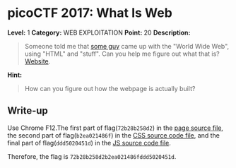 # picoCTF 2017: What Is Web

**Level:** 1 **Category:** WEB EXPLOITATION **Point:** 20 **Description:**

>Someone told me that [some guy](https://en.wikipedia.org/wiki/Tim_Berners-Lee) came up with the "World Wide Web", using "HTML" and "stuff". Can you help me figure out what that is? [Website](http://shell2017.picoctf.com:4443/).

**Hint:**

>How can you figure out how the webpage is actually built?

## Write-up

Use Chrome F12.The first part of flag(`72b28b258d2`) in the [page source file](https://github.com/nxe4ctf/ctfwriteup/blob/master/picoCTF_2017/Level_1/WEB_EXPLOITATION/What_is_Web/Hello%20World!.html),
the second part of flag(`b2ea021486f`) in the [CSS source code file](https://github.com/nxe4ctf/ctfwriteup/blob/master/picoCTF_2017/Level_1/WEB_EXPLOITATION/What_is_Web/Hello%20World!_files/hacker.css), and the final part of flag(`ddd5020451d`) in the [JS source code file](https://github.com/nxe4ctf/ctfwriteup/blob/master/picoCTF_2017/Level_1/WEB_EXPLOITATION/What_is_Web/Hello%20World!_files/script.js).

Therefore, the flag is `72b28b258d2b2ea021486fddd5020451d`.
